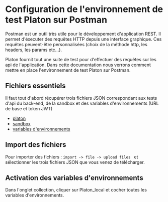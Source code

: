 # Configuration de l'environnement de test Platon sur Postman

Postman est un outil très utile pour le développement d'application REST. 
Il permet d'éxecuter des requêtes HTTP depuis une interface graphique. 
Ces requêtes peuvent-être personnalisées (choix de la méthode http, les headers, les params etc...).

Platon fournit tout une suite de test pour d'effectuer des requêtes sur les api de l'application.
Dans cette documentation nous verrons comment mettre en place l'environnement de test Platon sur Postman.

## Fichiers essentiels 

Il faut tout d'abord récupérer trois fichiers JSON correspondant aux tests d'api du back-end, de la sandbox et des variables d'environnements (URL de base et token JWT)
* [platon](https://github.com/PremierLangage/PLaTon-doc/blob/master/postman_testing/PLaTon.postman_collection.json)
* [sandbox](https://github.com/PremierLangage/PLaTon-doc/blob/master/postman_testing/Sandbox.postman_collection.json)
* [variables d'environnements](https://github.com/PremierLangage/PLaTon-doc/blob/master/postman_testing/platon_variables.postman_environment.json)

## Import des fichiers

Pour importer des fichiers : ``import -> file -> upload files `` et sélectionner les trois fichiers JSON que vous venez de télécharger. 

## Activation des variables d'environnements

Dans l'onglet collection, cliquer sur Platon_local et cocher toutes les variables d'environnements.
